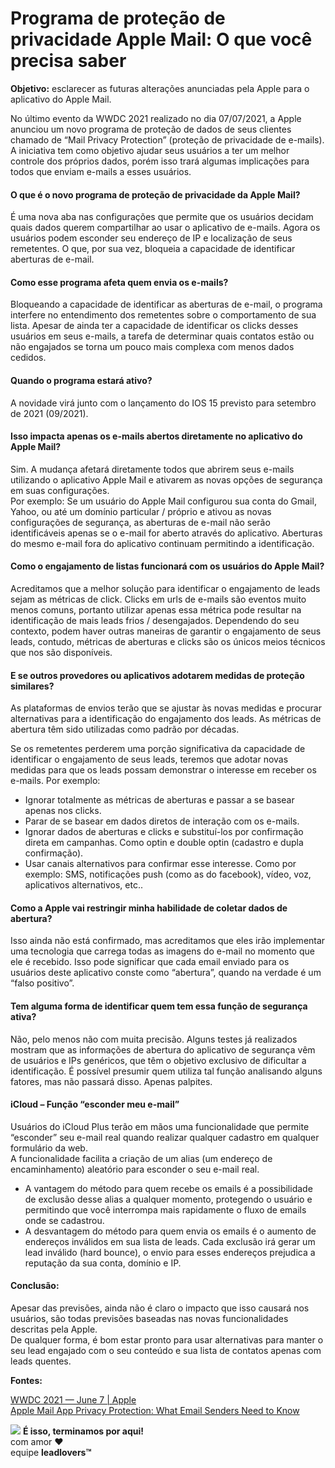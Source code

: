 # Programa de proteção de privacidade Apple Mail: O que você precisa saber

**Objetivo:** esclarecer as futuras alterações anunciadas pela Apple para o aplicativo do Apple Mail.

No último evento da WWDC 2021 realizado no dia 07/07/2021, a Apple anunciou um novo programa de proteção de dados de seus clientes chamado de “Mail Privacy Protection” (proteção de privacidade de e-mails).\
A iniciativa tem como objetivo ajudar seus usuários a ter um melhor controle dos próprios dados, porém isso trará algumas implicações para todos que enviam e-mails a esses usuários.

#### **O que é o novo programa de proteção de privacidade da Apple Mail?**

É uma nova aba nas configurações que permite que os usuários decidam quais dados querem compartilhar ao usar o aplicativo de e-mails. Agora os usuários podem esconder seu endereço de IP e localização de seus remetentes. O que, por sua vez, bloqueia a capacidade de identificar aberturas de e-mail.

#### **Como esse programa afeta quem envia os e-mails?**

Bloqueando a capacidade de identificar as aberturas de e-mail, o programa interfere no entendimento dos remetentes sobre o comportamento de sua lista. Apesar de ainda ter a capacidade de identificar os clicks desses usuários em seus e-mails, a tarefa de determinar quais contatos estão ou não engajados se torna um pouco mais complexa com menos dados cedidos.

#### **Quando o programa estará ativo?**

A novidade virá junto com o lançamento do IOS 15 previsto para setembro de 2021 (09/2021).

#### **Isso impacta apenas os e-mails abertos diretamente no aplicativo do Apple Mail?**

Sim. A mudança afetará diretamente todos que abrirem seus e-mails utilizando o aplicativo Apple Mail e ativarem as novas opções de segurança em suas configurações.\
Por exemplo: Se um usuário do Apple Mail configurou sua conta do Gmail, Yahoo, ou até um domínio particular / próprio e ativou as novas configurações de segurança, as aberturas de e-mail não serão identificáveis apenas se o e-mail for aberto através do aplicativo. Aberturas do mesmo e-mail fora do aplicativo continuam permitindo a identificação.

#### **Como o engajamento de listas funcionará com os usuários do Apple Mail?**

Acreditamos que a melhor solução para identificar o engajamento de leads sejam as métricas de click. Clicks em urls de e-mails são eventos muito menos comuns, portanto utilizar apenas essa métrica pode resultar na identificação de mais leads frios / desengajados. Dependendo do seu contexto, podem haver outras maneiras de garantir o engajamento de seus leads, contudo, métricas de aberturas e clicks são os únicos meios técnicos que nos são disponíveis.

#### **E se outros provedores ou aplicativos adotarem medidas de proteção similares?**

As plataformas de envios terão que se ajustar às novas medidas e procurar alternativas para a identificação do engajamento dos leads. As métricas de abertura têm sido utilizadas como padrão por décadas.

Se os remetentes perderem uma porção significativa da capacidade de identificar o engajamento de seus leads, teremos que adotar novas medidas para que os leads possam demonstrar o interesse em receber os e-mails. Por exemplo:

* Ignorar totalmente as métricas de aberturas e passar a se basear apenas nos clicks.
* Parar de se basear em dados diretos de interação com os e-mails.
* Ignorar dados de aberturas e clicks e substituí-los por confirmação direta em campanhas. Como optin e double optin (cadastro e dupla confirmação).
* Usar canais alternativos para confirmar esse interesse. Como por exemplo: SMS, notificações push (como as do facebook), vídeo, voz, aplicativos alternativos, etc..

#### **Como a Apple vai restringir minha habilidade de coletar dados de abertura?**

Isso ainda não está confirmado, mas acreditamos que eles irão implementar uma tecnologia que carrega todas as imagens do e-mail no momento que ele é recebido. Isso pode significar que cada email enviado para os usuários deste aplicativo conste como “abertura”, quando na verdade é um “falso positivo”.

#### **Tem alguma forma de identificar quem tem essa função de segurança ativa?**

Não, pelo menos não com muita precisão. Alguns testes já realizados mostram que as informações de abertura do aplicativo de segurança vêm de usuários e IPs genéricos, que têm o objetivo exclusivo de dificultar a identificação. É possível presumir quem utiliza tal função analisando alguns fatores, mas não passará disso. Apenas palpites.

#### **iCloud – Função “esconder meu e-mail”**

Usuários do iCloud Plus terão em mãos uma funcionalidade que permite “esconder” seu e-mail real quando realizar qualquer cadastro em qualquer formulário da web.\
A funcionalidade facilita a criação de um alias (um endereço de encaminhamento) aleatório para esconder o seu e-mail real.

* A vantagem do método para quem recebe os emails é a possibilidade de exclusão desse alias a qualquer momento, protegendo o usuário e permitindo que você interrompa mais rapidamente o fluxo de emails onde se cadastrou.
* A desvantagem do método para quem envia os emails é o aumento de endereços inválidos em sua lista de leads. Cada exclusão irá gerar um lead inválido (hard bounce), o envio para esses endereços prejudica a reputação da sua conta, domínio e IP.

#### **Conclusão:**

Apesar das previsões, ainda não é claro o impacto que isso causará nos usuários, são todas previsões baseadas nas novas funcionalidades descritas pela Apple.\
De qualquer forma, é bom estar pronto para usar alternativas para manter o seu lead engajado com o seu conteúdo e sua lista de contatos apenas com leads quentes.

**Fontes:**

[WWDC 2021 — June 7 | Apple](https://youtu.be/0TD96VTf0Xs)\
[Apple Mail App Privacy Protection: What Email Senders Need to Know](https://sendgrid.com/blog/apple-mail-privacy-protection-email-senders/?utm\_source=drip\&utm\_medium=email\&utm\_campaign=sendgrid\&utm\_content=other\_prod\_06-july-2021\_june\_ems\_newsletter\_6866\_newsletter\_email\&utm\_term=0\&mkt\_tok=Mjk0LVRLQi0zMDAAAAF-IHaCwMvgKqXw3HhAVXV\_TkyBpu1wVpCMb22heDPHsdVX-AR4Igp6hBUEc-OrHv9xQ\_bg3hRN\_I6So1ZpEFJgM-304zwvmzfb9YqAPtVm0Wwa)

![](https://legado.leadlovers.site/wp-content/uploads/2020/09/1f3c1.svg) **É isso, terminamos por aqui!**\
com amor ❤\
equipe **leadlovers™**
